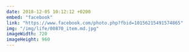 ```yaml
---
date: 2018-12-05 10:12:12 +0200
embed: "facebook"
link: "https://www.facebook.com/photo.php?fbid=10156215491574865"
img: "/img/life/00870_item.md.jpg"
imageWidth: 720
imageHeight: 960
---
```

